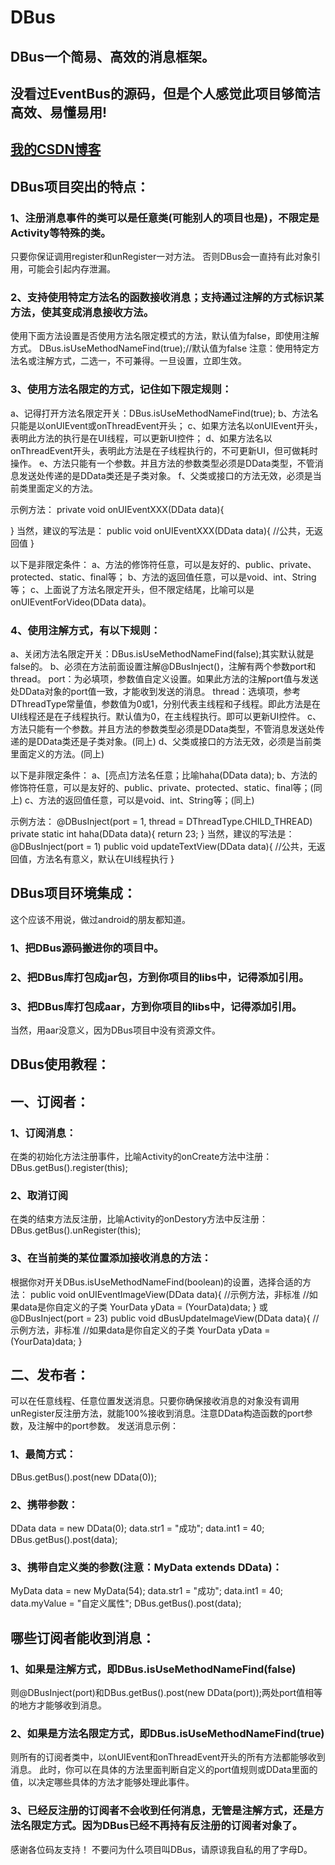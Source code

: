 # DBus
## DBus一个简易、高效的消息框架。
## 没看过EventBus的源码，但是个人感觉此项目够简洁高效、易懂易用!

## [我的CSDN博客](http://blog.csdn.net/fesdgasdgasdg/article/details/79121783 "文章地址")

## DBus项目突出的特点：
### 1、注册消息事件的类可以是任意类(可能别人的项目也是)，不限定是Activity等特殊的类。
只要你保证调用register和unRegister一对方法。
否则DBus会一直持有此对象引用，可能会引起内存泄漏。

### 2、支持使用特定方法名的函数接收消息；支持通过注解的方式标识某方法，使其变成消息接收方法。
使用下面方法设置是否使用方法名限定模式的方法，默认值为false，即使用注解方式。
DBus.isUseMethodNameFind(true);//默认值为false
注意：使用特定方法名或注解方式，二选一，不可兼得。一旦设置，立即生效。

### 3、使用方法名限定的方式，记住如下限定规则：
a、记得打开方法名限定开关：DBus.isUseMethodNameFind(true);
b、方法名只能是以onUIEvent或onThreadEvent开头；
c、如果方法名以onUIEvent开头，表明此方法的执行是在UI线程，可以更新UI控件；
d、如果方法名以onThreadEvent开头，表明此方法是在子线程执行的，不可更新UI，但可做耗时操作。
e、方法只能有一个参数。并且方法的参数类型必须是DData类型，不管消息发送处传递的是DData类还是子类对象。
f、父类或接口的方法无效，必须是当前类里面定义的方法。

示例方法：
private void onUIEventXXX(DData data){

}
当然，建议的写法是：
public void onUIEventXXX(DData data){
	//公共，无返回值
}

以下是非限定条件：
a、方法的修饰符任意，可以是友好的、public、private、protected、static、final等；
b、方法的返回值任意，可以是void、int、String等；
c、上面说了方法名限定开头，但不限定结尾，比喻可以是onUIEventForVideo(DData data)。

### 4、使用注解方式，有以下规则：
a、关闭方法名限定开关：DBus.isUseMethodNameFind(false);其实默认就是false的。
b、必须在方法前面设置注解@DBusInject()，注解有两个参数port和thread。
	port：为必填项，参数值自定义设置。如果此方法的注解port值与发送处DData对象的port值一致，才能收到发送的消息。
	thread：选填项，参考DThreadType常量值，参数值为0或1，分别代表主线程和子线程。即此方法是在UI线程还是在子线程执行。默认值为0，在主线程执行。即可以更新UI控件。
c、方法只能有一个参数。并且方法的参数类型必须是DData类型，不管消息发送处传递的是DData类还是子类对象。(同上)
d、父类或接口的方法无效，必须是当前类里面定义的方法。(同上)

以下是非限定条件：
a、[亮点]方法名任意；比喻haha(DData data);
b、方法的修饰符任意，可以是友好的、public、private、protected、static、final等；(同上)
c、方法的返回值任意，可以是void、int、String等；(同上)

示例方法：
@DBusInject(port = 1, thread = DThreadType.CHILD_THREAD)
private static int haha(DData data){
	return 23;
}
当然，建议的写法是：
@DBusInject(port = 1)
public void updateTextView(DData data){
	//公共，无返回值，方法名有意义，默认在UI线程执行
}

## DBus项目环境集成：
这个应该不用说，做过android的朋友都知道。
### 1、把DBus源码搬进你的项目中。
### 2、把DBus库打包成jar包，方到你项目的libs中，记得添加引用。
### 3、把DBus库打包成aar，方到你项目的libs中，记得添加引用。
当然，用aar没意义，因为DBus项目中没有资源文件。

## DBus使用教程：
## 一、订阅者：
### 1、订阅消息：
在类的初始化方法注册事件，比喻Activity的onCreate方法中注册：
DBus.getBus().register(this);

### 2、取消订阅
在类的结束方法反注册，比喻Activity的onDestory方法中反注册：
DBus.getBus().unRegister(this);

### 3、在当前类的某位置添加接收消息的方法：
根据你对开关DBus.isUseMethodNameFind(boolean)的设置，选择合适的方法：
public void onUIEventImageView(DData data){
	//示例方法，非标准
	//如果data是你自定义的子类
	YourData yData = (YourData)data;
}
或
@DBusInject(port = 23)
public void dBusUpdateImageView(DData data){
	//示例方法，非标准
	//如果data是你自定义的子类
	YourData yData = (YourData)data;
}

## 二、发布者：
可以在任意线程、任意位置发送消息。只要你确保接收消息的对象没有调用unRegister反注册方法，就能100%接收到消息。注意DData构造函数的port参数，及注解中的port参数。
发送消息示例：
### 1、最简方式：
DBus.getBus().post(new DData(0));

### 2、携带参数：
DData data = new DData(0);
data.str1 = "成功";
data.int1 = 40;
DBus.getBus().post(data);

### 3、携带自定义类的参数(注意：MyData extends DData)：
MyData data = new MyData(54);
data.str1 = "成功";
data.int1 = 40;
data.myValue = "自定义属性";
DBus.getBus().post(data);


## 哪些订阅者能收到消息：
### 1、如果是注解方式，即DBus.isUseMethodNameFind(false)
则@DBusInject(port)和DBus.getBus().post(new DData(port));两处port值相等的地方才能够收到消息。

### 2、如果是方法名限定方式，即DBus.isUseMethodNameFind(true)
则所有的订阅者类中，以onUIEvent和onThreadEvent开头的所有方法都能够收到消息。
此时，你可以在具体的方法里面判断自定义的port值规则或DData里面的值，以决定哪些具体的方法才能够处理此事件。

### 3、已经反注册的订阅者不会收到任何消息，无管是注解方式，还是方法名限定方式。因为DBus已经不再持有反注册的订阅者对象了。

感谢各位码友支持！
不要问为什么项目叫DBus，请原谅我自私的用了字母D。


